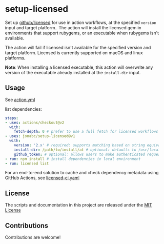 # setup-licensed

Set up [github/licensed](https://github.com/github/licensed) for use in action workflows, at the specified `version` input and target platform.. The action will install the licensed gem in environments that support rubygems, or an executable when rubygems isn't available.

The action will fail if licensed isn't available for the specified version and target platform.  Licensed is currently supported on macOS and linux platforms.

**Note**: When installing a licensed executable, this action will overwrite any version of the executable already installed at the `install-dir` input.

## Usage

See [action.yml](action.yml)

list dependencies:

```yaml
steps:
- uses: actions/checkout@v2
  with:
    fetch-depth: 0 # prefer to use a full fetch for licensed workflows
- uses: jonabc/setup-licensed@v1
  with:
    version: '2.x' # required: supports matching based on string equivalence or node-semver range
    install-dir: /path/to/install/at # optional: defaults to /usr/local/bin
    github_token: # optional: allows users to make authenticated requests to GitHub's APIs
- run: npm install # install dependencies in local environment
- run: licensed list
```

For an end-to-end solution to cache and check dependency metadata using GitHub Actions, see [licensed-ci.yaml](.github/workflows/licensed-ci.yaml)

## License

The scripts and documentation in this project are released under the [MIT License](LICENSE)

## Contributions

Contributions are welcome!
